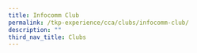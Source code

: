 ```yaml
---
title: Infocomm Club
permalink: /tkp-experience/cca/clubs/infocomm-club/
description: ""
third_nav_title: Clubs
---
```

